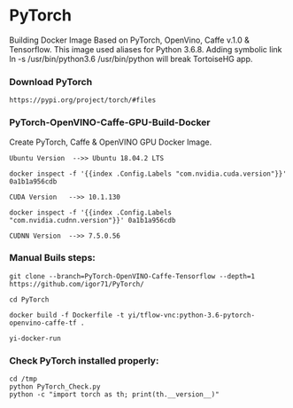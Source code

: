 # PyTorch
Building Docker Image Based on PyTorch, OpenVino, Caffe v.1.0 & Tensorflow. This image used aliases for Python 3.6.8.
Adding symbolic link ln -s /usr/bin/python3.6 /usr/bin/python will break TortoiseHG app.

### Download PyTorch

`https://pypi.org/project/torch/#files`

### PyTorch-OpenVINO-Caffe-GPU-Build-Docker
Create PyTorch, Caffe & OpenVINO GPU Docker Image.
```
Ubuntu Version  -->> Ubuntu 18.04.2 LTS

docker inspect -f '{{index .Config.Labels "com.nvidia.cuda.version"}}' 0a1b1a956cdb

CUDA Version   -->> 10.1.130

docker inspect -f '{{index .Config.Labels "com.nvidia.cudnn.version"}}' 0a1b1a956cdb

CUDNN Version  -->> 7.5.0.56
```

### Manual Buils steps:
```
git clone --branch=PyTorch-OpenVINO-Caffe-Tensorflow --depth=1 https://github.com/igor71/PyTorch/

cd PyTorch

docker build -f Dockerfile -t yi/tflow-vnc:python-3.6-pytorch-openvino-caffe-tf .

yi-docker-run
```

### Check PyTorch installed properly:
```
cd /tmp
python PyTorch_Check.py
python -c "import torch as th; print(th.__version__)"
```
